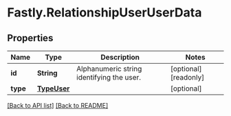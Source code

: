 # Fastly.RelationshipUserUserData

## Properties

Name | Type | Description | Notes
------------ | ------------- | ------------- | -------------
**id** | **String** | Alphanumeric string identifying the user. | [optional] [readonly] 
**type** | [**TypeUser**](TypeUser.md) |  | [optional] 



[[Back to API list]](../../README.md#endpoints) [[Back to README]](../../README.md)
